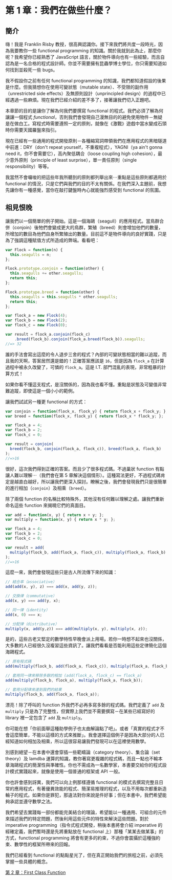 # 第 1 章：我們在做些什麼？

## 簡介

嗨！我是 Franklin Risby 教授，很高興認識你。接下來我們將共度一段時光，因為我要教你一些 functional programming 的知識。關於我就到此為止，那麼你呢？我希望你已經熟悉了 JavaScript 語言，關於物件導向也有一些經驗，而且自認為是一名合格的程式設計師。你並不需要擁有昆蟲學博士學位，你只需要知道如何找到並殺死一些 bugs。

我不假設你之前有任何 functional programming 的知識，我們都知道假設的後果是什麼。但我猜想你在使用可變狀態（mutable state）、不受限的副作用（unrestricted side effects）及無原則設計（unprincipled design）的過程中已經遇過一些麻煩。現在我們已經介紹的差不多了，接著讓我們切入正題吧。

本章節的目的是讓你了解為何我們要撰寫 functional 的程式。我們必須了解為何讓讓一個程式 *functional*，否則我們會發現自己漫無目的的避免使用物件－無疑是在做白工。寫程式時需要遵照一定的原則，就像在《激戰》遊戲中當水變成石頭時你需要天國羅盤來指引。

現在已經有一些通用的程式開發原則－各種縮寫詞帶領我們在應用程式的黑暗隧道中前進：DRY（don't repeat yourself，不重複程式），YAGNI（ya ain't gonna need it，你不會需要它），高內聚低耦合（loose coupling high cohesion），最少意外原則（principle of least surprise），單一責任原則（single responsibility）等等。

我當然不會囉唆的把這些年我所聽到的原則都列舉出來⋯重點是這些原則都適用於 functional 的情況，只是它們與我們的目的不太有關係。在我們深入主題前，我想先讓你有一種感覺，當你在敲打鍵盤時內心就能強烈感受到 functional 的氛圍。

<!--BREAK-->

## 相見恨晚

讓我們以一個簡單的例子開始。這是一個海鷗（seagull）的應用程式。當鳥群合併（conjoin）後牠們會變成更大的鳥群，繁殖（breed）則會增加他們的數量，所增加的數目為他們自身所繁殖出的數量。目前這不是物件導向的良好實踐，只是為了強調這種賦值方式所造成的弊端。看看吧：

```js
var Flock = function(n) {
  this.seagulls = n;
};

Flock.prototype.conjoin = function(other) {
  this.seagulls += other.seagulls;
  return this;
};

Flock.prototype.breed = function(other) {
  this.seagulls = this.seagulls * other.seagulls;
  return this;
};

var flock_a = new Flock(4);
var flock_b = new Flock(2);
var flock_c = new Flock(0);

var result = flock_a.conjoin(flock_c)
    .breed(flock_b).conjoin(flock_a.breed(flock_b)).seagulls;
//=> 32
```

誰的手法會寫出這麼的令人退步三舍的程式？內部的可變狀態相當的難以追蹤，而且我的天啊，答案居然還是錯的！正確答案應該是 `16`，但是因為 `flock_a` 在計算過程中被永久改變了，可憐的 `flock_a`。這是 I.T. 部門混亂的表現，非常粗暴的計算方式！

如果你看不懂這支程式，是沒關係的，因為我也看不懂。重點是狀態及可變值非常難追蹤，即使這是一個小小的範例。

讓我們試試另一種更 functional 的方式：

```js
var conjoin = function(flock_x, flock_y) { return flock_x + flock_y; };
var breed = function(flock_x, flock_y) { return flock_x * flock_y; };

var flock_a = 4;
var flock_b = 2;
var flock_c = 0;

var result = conjoin(
  breed(flock_b, conjoin(flock_a, flock_c)), breed(flock_a, flock_b)
);
//=>16
```

很好，這次我們得到正確的答案。而且少了很多程式碼。不過巢狀 function 有點讓人難以理解⋯（我們會在第 5 章解決這個情形）。這種寫法更好，不過程式碼肯定是越直白越好，所以讓我們更深入探討。瞭解之後，我們會發現我們只是很簡單的進行相加（`conjoin`）及相乘（`breed`）。

除了兩個 function 的名稱比較特殊外，其他沒有任何難以理解之處。讓我們重新命名這些 function 來揭曉它們的真面目。

```js
var add = function(x, y) { return x + y; };
var multiply = function(x, y) { return x * y; };

var flock_a = 4;
var flock_b = 2;
var flock_c = 0;

var result = add(
  multiply(flock_b, add(flock_a, flock_c)), multiply(flock_a, flock_b)
);
//=>16
```
這麼一來，我們會發現這些只是古人所流傳下來的知識：

```js
// 結合率（associative）
add(add(x, y), z) === add(x, add(y, z));

// 交換律（commutative）
add(x, y) === add(y, x);

// 同一律（identity）
add(x, 0) === x;

// 分配律（distributive）
multiply(x, add(y,z)) === add(multiply(x, y), multiply(x, z));
```

是的，這些古老又堅定的數學特性早晚會派上用場。若你一時想不起來也沒關係，大多數的人已經很久沒複習這些資訊了。讓我們看看是否能利用這些定律簡化這個海鷗程式。

```js
// 原有程式碼
add(multiply(flock_b, add(flock_a, flock_c)), multiply(flock_a, flock_b));

// 套用同一律來移除多餘的相加 (add(flock_a, flock_c) == flock_a)
add(multiply(flock_b, flock_a), multiply(flock_a, flock_b));

// 套用分配律來達到我們的結果
multiply(flock_b, add(flock_a, flock_a));
```

漂亮！除了呼叫的 function 外我們不必再多寫多餘的程式碼。我們定義了 `add` 及 `multiply` 只是為了完整性，但實際上我們並不需要撰寫－在某些已經寫好的 library 裡一定包含了 `add` 及 `multiply`。

你可能在想「你前面舉這種助學例子也太曲解論點了吧」。或者「真實的程式才不會這麼簡單，不能以這樣的方式來推斷」。我會選擇這個例子是因為大部分的人已經知道如何相加及相乘，所以這很容易讓我們發現可以在這裡使用數學。

別感到絕望－在本書中還會穿插一些範疇論（category theory）、集合論（set theory）及 lamdba 運算的知識，教你著寫更複雜的程式碼，而且一點也不輸本章海鷗程式的簡潔性與準確性。你也不需成為一名數學家，本書要交給你的程式設計模式實踐起來，就像是使用一個普通的框架或 API 一般。

你也許會感到訝異，我們可以向上例那樣遵循 functional 的模式去撰寫完整且日常的應用程式，有著優異效能的程式、簡潔易推理的程式，以及不用每次都重新造輪子的程式。如果你是罪犯，那違法對你來說是件好事；但在本書中，我們希望能夠承認並遵守數學之法。

我們希望去實踐每一部份都能完美結合的理論，希望能以一種通用、可組合的元件來描述我們的特定問題，然後利用這些元件的特性來解決這些問題。對於 imperative programming（指令式程式開發，稍後本書將會介紹 imperative 的經確定義，我們暫時還是先將重點放在 functional 上）那種「某某去做某事」的方式，functional programming 將會有更多的約束，不過你會震攝於這種強約束、數學性的框架所帶來的回報。

我們已經看到 functional 的點點星光了，但在真正開始我們的旅程之前，必須先掌握一些具體的概念。

[第 2 章：First Class Function](ch2.md)
